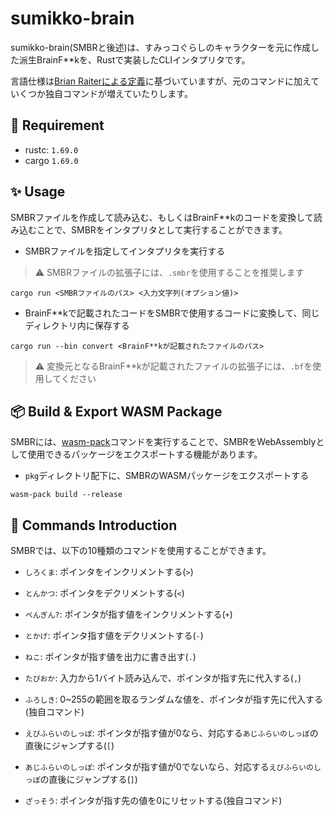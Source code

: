 # sumikko-brain

sumikko-brain(SMBRと後述)は、すみっコぐらしのキャラクターを元に作成した派生BrainF**kを、Rustで実装したCLIインタプリタです。

言語仕様は[Brian Raiterによる定義](http://www.muppetlabs.com/~breadbox/bf/)に基づいていますが、元のコマンドに加えていくつか独自コマンドが増えていたりします。

## 🔮 Requirement

- rustc: `1.69.0`
- cargo `1.69.0`

## ✨ Usage

SMBRファイルを作成して読み込む、もしくはBrainF**kのコードを変換して読み込むことで、SMBRをインタプリタとして実行することができます。

- SMBRファイルを指定してインタプリタを実行する

> ⚠️ SMBRファイルの拡張子には、`.smbr`を使用することを推奨します

```
cargo run <SMBRファイルのパス> <入力文字列(オプション値)>
```

- BrainF**kで記載されたコードをSMBRで使用するコードに変換して、同じディレクトリ内に保存する

```
cargo run --bin convert <BrainF**kが記載されたファイルのパス>
```

> ⚠️ 変換元となるBrainF**kが記載されたファイルの拡張子には、`.bf`を使用してください

## 📦 Build & Export WASM Package

SMBRには、[wasm-pack](https://github.com/rustwasm/wasm-pack)コマンドを実行することで、SMBRをWebAssemblyとして使用できるパッケージをエクスポートする機能があります。

- `pkg`ディレクトリ配下に、SMBRのWASMパッケージをエクスポートする

```
wasm-pack build --release 
```

## 🐧 Commands Introduction

SMBRでは、以下の10種類のコマンドを使用することができます。

- `しろくま`: ポインタをインクリメントする(`>`)

- `とんかつ`: ポインタをデクリメントする(`<`)

- `ぺんぎん?`: ポインタが指す値をインクリメントする(`+`)

- `とかげ`: ポインタ指す値をデクリメントする(`-`)

- `ねこ`: ポインタが指す値を出力に書き出す(`.`)

- `たぴおか`: 入力から1バイト読み込んで、ポインタが指す先に代入する(`,`)

- `ふろしき`: 0~255の範囲を取るランダムな値を、ポインタが指す先に代入する(独自コマンド)

- `えびふらいのしっぽ`: ポインタが指す値が0なら、対応する`あじふらいのしっぽ`の直後にジャンプする(`[`)

- `あじふらいのしっぽ`: ポインタが指す値が0でないなら、対応する`えびふらいのしっぽ`の直後にジャンプする(`]`)

- `ざっそう`: ポインタが指す先の値を0にリセットする(独自コマンド)